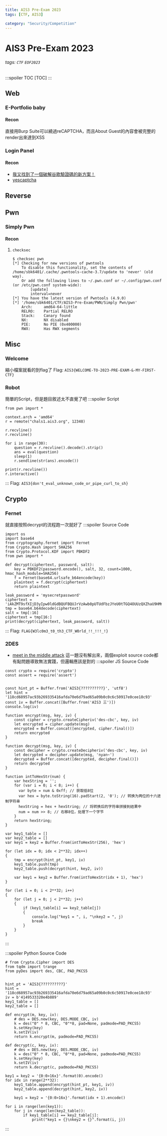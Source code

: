 ```yaml
---
title: AIS3 Pre-Exam 2023
tags: [CTF, AIS3]

category: "Security/Competition"
---
```


# AIS3 Pre-Exam 2023 
###### tags: `CTF` `EOF2023`
:::spoiler TOC
[TOC]
:::

## Web
### E-Portfolio baby
#### Recon
直接用Burp Suite可以繞過reCAPTCHA，而且About Guest的內容會被完整的render出來達到XSS

### Login Panel
#### Recon
* [我又找到了一個破解谷歌驗證碼的新方案！](https://www.readfog.com/a/1640970212456108032)
* [yescaptcha](https://yescaptcha.com/dashboard.html)


## Reverse


## Pwn
### Simply Pwn
#### Recon
1. `checksec`
    ```bash!
    $ checksec pwn
    [*] Checking for new versions of pwntools
        To disable this functionality, set the contents of /home/sbk6401/.cache/.pwntools-cache-3.7/update to 'never' (old way).
        Or add the following lines to ~/.pwn.conf or ~/.config/pwn.conf (or /etc/pwn.conf system-wide):
            [update]
            interval=never
    [*] You have the latest version of Pwntools (4.9.0)
    [*] '/home/sbk6401/CTF/AIS3-Pre-Exam/PWN/Simply Pwn/pwn'
        Arch:     amd64-64-little
        RELRO:    Partial RELRO
        Stack:    Canary found
        NX:       NX disabled
        PIE:      No PIE (0x400000)
        RWX:      Has RWX segments
    ```

## Misc
### Welcome
縮小檔案就看的到flag了
Flag: `AIS3{WELCOME-TO-2023-PRE-EXAM-&-MY-FIRST-CTF}`
### Robot
簡單的Script，但是題目敘述太不直覺了吧
:::spoiler Script
```python=
from pwn import *

context.arch = 'amd64'
r = remote("chals1.ais3.org", 12348)

r.recvline()
r.recvline()

for i in range(30):
    question = r.recvline().decode().strip()
    ans = eval(question)
    sleep(1)
    r.sendline(str(ans).encode())

print(r.recvline())
r.interactive()
```
:::
Flag: `AIS3{don't_eval_unknown_code_or_pipe_curl_to_sh}`

## Crypto
### Fernet
就直接按照decrypt的流程跑一次就好了
:::spoiler Source Code
```python=
import os
import base64
from cryptography.fernet import Fernet
from Crypto.Hash import SHA256
from Crypto.Protocol.KDF import PBKDF2
from pwn import *

def decrypt(ciphertext, password, salt):
    key = PBKDF2(password.encode(), salt, 32, count=1000, hmac_hash_module=SHA256)  
    f = Fernet(base64.urlsafe_b64encode(key))  
    plaintext = f.decrypt(ciphertext)  
    return plaintext

leak_password = 'mysecretpassword'
ciphertext = 'iAkZMT9sfXIjD3yIpw0ldGdBQUFBQUJrVzAwb0pUTUdFbzJYeU0tTGQ4OUUzQXZhaU9HMmlOaC1PcnFqRUIzX0xtZXg0MTh1TXFNYjBLXzVBOVA3a0FaenZqOU1sNGhBcHR3Z21RTTdmN1dQUkcxZ1JaOGZLQ0E0WmVMSjZQTXN3Z252VWRtdXlaVW1fZ0pzV0xsaUM5VjR1ZHdj'
tmp = base64.b64decode(ciphertext)
salt = tmp[:16]
ciphertext = tmp[16:]
print(decrypt(ciphertext, leak_password, salt))
```
:::
Flag: `FLAG{W3lc0m3_t0_th3_CTF_W0rld_!!_!!!_!}`

### 2DES
* [meet in the middle attack](https://bryceknowhow.blogspot.com/2018/05/cryptography-des-meet-in-middle-attack.html)
這一題沒有解出來，兩個exploit source code都有點問題導致無法實踐，但邏輯應該是對的
:::spoiler JS Source Code
```javascript=
const crypto = require('crypto')
const assert = require('assert')


const hint_pt = Buffer.from('AIS3{??????????}', 'utf8')
let hint = '118cd68957ac93b269335416afda70e6d79ad65a09b0c0c6c50917e0cee18c93'
const iv = Buffer.concat([Buffer.from('AIS3 三')])
console.log(iv)

function encrypt(msg, key, iv) {
    const cipher = crypto.createCipheriv('des-cbc', key, iv)
    let encrypted = cipher.update(msg)
    encrypted = Buffer.concat([encrypted, cipher.final()])
    return encrypted
}

function decrypt(msg, key, iv) {
    const decipher = crypto.createDecipheriv('des-cbc', key, iv)
    let decrypted = decipher.update(msg, 'nyan~')
    decrypted = Buffer.concat([decrypted, decipher.final()])
    return decrypted
}

function intToHexStr(num) {
    var hexString = '';
    for (var i = 0; i < 8; i++) {
      var byte = num & 0xff; // 获取低8位
      var hex = byte.toString(16).padStart(2, '0'); // 转换为两位的十六进制字符串
      hexString = hex + hexString; // 将转换后的字符串拼接到结果中
      num = num >> 8; // 右移8位，处理下一个字节
    }
    return hexString;
}

var key1_table = []
var key2_table = []
var key1 = key2 = Buffer.from(intToHexStr(256), 'hex')

for (let idx = 0; idx < 2**32; idx++)
{
    tmp = encrypt(hint_pt, key1, iv)
    key1_table.push(tmp)
    key2_table.push(decrypt(hint, key2, iv))

    var key1 = key2 = Buffer.from(intToHexStr(idx + 1), 'hex')
}

for (let i = 0; i < 2**32; i++)
{
    for (let j = 0; j < 2**32; j++)
    {
        if (key1_table[i] == key2_table[j])
        {
            console.log("key1 = ", i, "\nkey2 = ", j)
            break
        }
    }
}
```
:::

:::spoiler Python Source Code
```python=
# from Crypto.Cipher import DES
from tqdm import trange
from pyDes import des, CBC, PAD_PKCS5


hint_pt = 'AIS3{??????????}'
hint = '118cd68957ac93b269335416afda70e6d79ad65a09b0c0c6c50917e0cee18c93'
iv = b'4149533320e4b889'
key1_table = []
key2_table = []

def encrypt(m, key, iv):
    # des = DES.new(key, DES.MODE_CBC, iv)
    k = des("0" * 8, CBC, "0"*8, pad=None, padmode=PAD_PKCS5)
    k.setKey(key)
    k.setIV(iv)
    return k.encrypt(m, padmode=PAD_PKCS5)

def decrypt(c, key, iv):
    # des = DES.new(key, DES.MODE_CBC, iv)
    k = des("0" * 8, CBC, "0"*8, pad=None, padmode=PAD_PKCS5)
    k.setKey(key)
    k.setIV(iv)
    return k.decrypt(c, padmode=PAD_PKCS5)

key1 = key2 = '{0:0>16x}'.format(0).encode()
for idx in range(2**32):
    key1_table.append(encrypt(hint_pt, key1, iv))
    key2_table.append(decrypt(hint, key2, iv))

    key1 = key2 = '{0:0>16x}'.format(idx + 1).encode()

for i in range(len(key1)):
    for j in range(len(key2_table)):
        if key1_table[i] == key2_table[j]:
            print("key1 = {}\nkey2 = {}".format(i, j))

```
:::